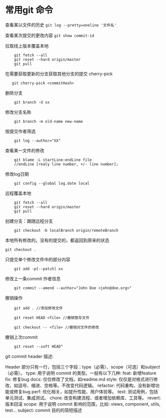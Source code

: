 # 常用git 命令


查看某以文件的历史
```git log --pretty=oneline '文件名'```

查看某次提交的更改内容
```git show commit-id ```

拉取线上版本覆盖本地
```git
    git fetch --all
    git reset --hard origin/master
    git pull
```

在需要获取更新的分支获取其他分支的提交
cherry-pick
```git
   git cherry-pick <commitHash>
```

删除分支
```git 
    git branch -d xx
```

修改分支名称
```git
    git branch -m old-name new-name
```

按提交作者筛选
```git
    git log --author="XX"
```

查看某一文件的修改
```git
    git blame -L startLine:endLine file
    //endLine [realy line number, +/- line number];
```

修改log日期
```git
    git config --global log.date local
```

远程覆盖本地
```git
    git fetch --all
    git reset --hard origin/master 
    git pull 
```

创建分支：跟随远程分支
```git
    git checkout -b localBranch origin/remoteBranch
```
本地所有修改的。没有的提交的，都返回到原来的状态
```git
git checkout . 
```

只提交单个修改文件中的部分内容
```git
    git add -p[--patch] xx
```

修改上一条commit 作者信息
```git
    git commit --amend --author="John Doe <john@doe.org>"
```


撤销操作
```git
    git add . //添加修改文件
    
    git reset HEAD <file> //撤销暂存文件
    
    git checkout -- <file> //撤销对文件的修改
```

撤销上次commit 
```git
    git reset --soft HEAD^
```


git commit header 描述:

Header 部分只有一行，包括三个字段：type（必需）、scope（可选）和subject（必需）。
    type: 用于说明 commit 的类型。一般有以下几种:
        feat: 新增feature
        fix: 修复bug
        docs: 仅仅修改了文档，如readme.md
        style: 仅仅是对格式进行修改，如逗号、缩进、空格等。不改变代码逻辑。
        refactor: 代码重构，没有新增功能或修复bug
        perf: 优化相关，如提升性能、用户体验等。
        test: 测试用例，包括单元测试、集成测试。
        chore: 改变构建流程、或者增加依赖库、工具等。
        revert: 版本回滚
    scope: 用于说明 commit 影响的范围，比如: views, component, utils, test...
    subject: commit 目的的简短描述
